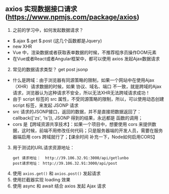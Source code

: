 ## axios 实现数据接口请求(https://www.npmjs.com/package/axios)
1. 之前的学习中，如何发起数据请求？
 + $.ajax   $.get   $.post    (这几个函数都是Jquery)
 + new XHR
 + Vue 中，渲染数据或者获取表单数据的时候，不推荐程序员操作DOM元素
 + 在Vue或者React或者Angular框架中，都可以使用 axios 发起Ajax数据请求
2. 常见的数据请求类型？ get  post   jsonp
 + 什么是跨域：由于浏览器有同源策略的限制，如果一个网站中在使用Ajax（XHR）请求数据的时候，如果 协议、域名、端口 不一致，就是跨域的Ajax请求，浏览器认为这种请求不安全，所以无法XHR无法跨域请求成功！
 + 由于 script 标签的 src 属性，不受同源策略的限制，所以，可以使用动态创建 script 标签，来发起 JSONP 请求
 + src 请求的JSONP接口，返回的数据，并不是直接把数据返回了： callback(['zs', 'ls']),   JSONP 得到的结果，永远都是 函数的调用；
 + cors 是【跨域资源共享技术】：如果一个项目中，想要使用 cors 来提供数据，这时候，前端不用修改任何代码；只是服务器端的开发人员，需要在服务器端启用 cors 跨域就行了；【课余时间 补充一下，Node如何启用CORS】
3. 用于测试的URL请求资源地址：
    ```
    get 请求地址：  http://39.106.32.91:3000/api/getlunbo
    post请求地址： http://39.106.32.91:3000/api/post
    ```
4. 使用 `axios.get()` 和 `axios.post()` 发起请求
5. 使用拦截器实现 loading 效果
6. 使用 async 和 await 结合 axios 发起 Ajax 请求